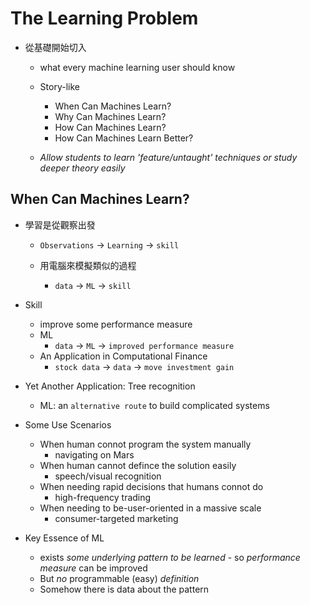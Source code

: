 # The Learning Problem


- 從基礎開始切入
    - what every machine learning user should know
    - Story-like
        - When Can Machines Learn?
        - Why Can Machines Learn?
        - How Can Machines Learn?
        - How Can Machines Learn Better?

    - *Allow students to learn 'feature/untaught' techniques or study deeper theory easily*


## When Can Machines Learn?

- 學習是從觀察出發

    - `Observations` -> `Learning` -> `skill`

    - 用電腦來模擬類似的過程

        - `data` -> `ML` -> `skill`

- Skill
    - improve some performance measure
    - ML
        - `data` -> `ML` -> `improved performance measure`
    - An Application in Computational Finance
        - `stock data` -> `data` -> `move investment gain`

- Yet Another Application: Tree recognition
    - ML: an `alternative route` to build complicated systems

- Some Use Scenarios
    - When human connot program the system manually
        - navigating on Mars
    - When human cannot defince the solution easily
        - speech/visual recognition
    - When needing rapid decisions that humans connot do
        - high-frequency trading
    - When needing to be-user-oriented in a massive scale
        - consumer-targeted marketing

- Key Essence of ML
    - exists *some underlying pattern to be learned* - so *performance measure* can be improved
    - But *no* programmable (easy) *definition*
    - Somehow there is data about the pattern











